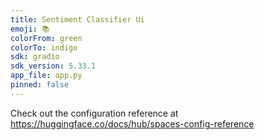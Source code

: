 ```yaml
---
title: Sentiment Classifier Ui
emoji: 📚
colorFrom: green
colorTo: indigo
sdk: gradio
sdk_version: 5.33.1
app_file: app.py
pinned: false
---
```


Check out the configuration reference at https://huggingface.co/docs/hub/spaces-config-reference